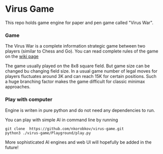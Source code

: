 # Virus Game 

This repo holds game engine for paper and pen game called "Virus War".   

### Game

The Virus War is a complete information strategic game between two players (similar to Chess and Go).
You can read complete rules of the game on the [wiki page](https://github.com/nkorobkov/virus-game/wiki/Rules)

The game usually played on the 8x8 square field. But game size can be changed bu changing field size. 
In a usual game number of legal moves for players fluctuates around 3K and can reach 15K for certain positions.
Such a huge branching factor makes the game difficult for classic minimax approaches.  

### Play with computer

Engine is writen in pure python and do not need any dependencies to run.  

You can play  with simple AI in command line by running 
```shell
git clone  https://github.com/nkorobkov/virus-game.git
python3 ./virus-game/Playground/play.py
```

More sophisticated AI engines and web UI will hopefully be added in the future!
